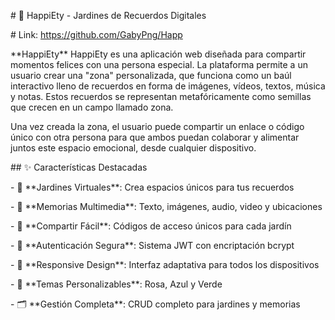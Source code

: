 \# 🌸 HappiEty - Jardines de Recuerdos Digitales



\# Link: https://github.com/GabyPng/Happ



\*\*HappiEty\*\* HappiEty es una aplicación web diseñada para compartir momentos felices con una persona especial. La plataforma permite a un usuario crear una "zona" personalizada, que funciona como un baúl interactivo lleno de recuerdos en forma de imágenes, vídeos, textos, música y notas. Estos recuerdos se representan metafóricamente como semillas que crecen en un campo llamado zona.

Una vez creada la zona, el usuario puede compartir un enlace o código único con otra persona para que ambos puedan colaborar y alimentar juntos este espacio emocional, desde cualquier dispositivo.



\## ✨ Características Destacadas



\- 🌱 \*\*Jardines Virtuales\*\*: Crea espacios únicos para tus recuerdos

\- 📝 \*\*Memorias Multimedia\*\*: Texto, imágenes, audio, video y ubicaciones

\- 🔗 \*\*Compartir Fácil\*\*: Códigos de acceso únicos para cada jardín

\- 🔐 \*\*Autenticación Segura\*\*: Sistema JWT con encriptación bcrypt

\- 📱 \*\*Responsive Design\*\*: Interfaz adaptativa para todos los dispositivos

\- 🎨 \*\*Temas Personalizables\*\*: Rosa, Azul y Verde

\- 🗂️ \*\*Gestión Completa\*\*: CRUD completo para jardines y memorias





